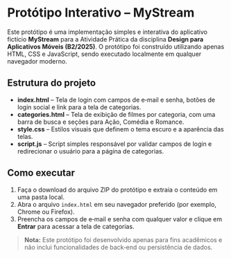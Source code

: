 # Protótipo Interativo – MyStream

Este protótipo é uma implementação simples e interativa do aplicativo fictício **MyStream** para a Atividade Prática da disciplina **Design para Aplicativos Móveis (B2/2025)**. O protótipo foi construído utilizando apenas HTML, CSS e JavaScript, sendo executado localmente em qualquer navegador moderno.

## Estrutura do projeto

- **index.html** – Tela de login com campos de e‑mail e senha, botões de login social e link para a tela de categorias.
- **categories.html** – Tela de exibição de filmes por categoria, com uma barra de busca e seções para Ação, Comédia e Romance.
- **style.css** – Estilos visuais que definem o tema escuro e a aparência das telas.
- **script.js** – Script simples responsável por validar campos de login e redirecionar o usuário para a página de categorias.

## Como executar

1. Faça o download do arquivo ZIP do protótipo e extraia o conteúdo em uma pasta local.
2. Abra o arquivo `index.html` em seu navegador preferido (por exemplo, Chrome ou Firefox).
3. Preencha os campos de e‑mail e senha com qualquer valor e clique em **Entrar** para acessar a tela de categorias.

> **Nota:** Este protótipo foi desenvolvido apenas para fins acadêmicos e não inclui funcionalidades de back‑end ou persistência de dados.
